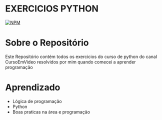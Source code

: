 # EXERCICIOS PYTHON
[![NPM](https://img.shields.io/npm/l/react)](https://github.com/Guilhermepxt04/RPA_NF/blob/main/LICENSE) 

# Sobre o Repositório

Este Repositório contém todos os exercicios do curso de python do canal CursoEmVideo resolvidos por mim quando comecei a aprender programação 

# Aprendizado

- Lógica de programação
- Python
- Boas praticas na área e programação
